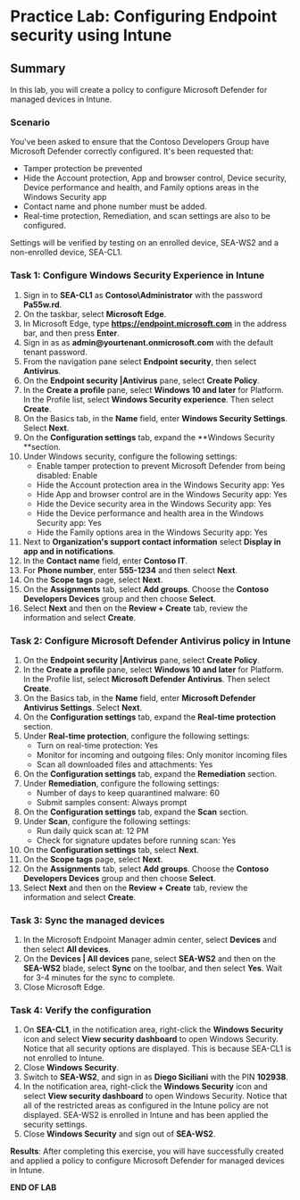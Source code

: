 # Practice Lab: Configuring Endpoint security using Intune

## Summary

In this lab, you will create a policy to configure Microsoft Defender for managed devices in Intune.

### Scenario

You've been asked to ensure that the Contoso Developers Group have Microsoft Defender correctly configured. It's been requested that:
* Tamper protection be prevented
* Hide the Account protection, App and browser control, Device security, Device performance and health, and Family options areas in the Windows Security app
* Contact name and phone number must be added. 
* Real-time protection, Remediation, and scan settings are also to be configured.

Settings will be verified by testing on an enrolled device, SEA-WS2 and a non-enrolled device, SEA-CL1.

### Task 1: Configure Windows Security Experience in Intune

1.  Sign in to **SEA-CL1** as **Contoso\\Administrator** with the password **Pa55w.rd**. 
2.  On the taskbar, select **Microsoft Edge**.
3.  In Microsoft Edge, type **https://endpoint.microsoft.com** in the  address bar, and then press **Enter**. 
4.  Sign in as as **admin\@yourtenant.onmicrosoft.com** with the default tenant password.
5.  From the navigation pane select **Endpoint security**, then select **Antivirus**.
6.  On the **Endpoint security |Antivirus** pane, select **Create Policy**.
7.  In the **Create a profile** pane, select **Windows 10 and later** for Platform. In the Profile  list, select **Windows Security experience**. Then select **Create**.
8.  On the Basics tab, in the **Name** field, enter **Windows Security Settings**. Select **Next**.
9.  On the **Configuration settings** tab, expand the **Windows Security **section. 
10.  Under Windows security, configure the following settings:
     - Enable tamper protection to prevent Microsoft Defender from being disabled: Enable
     - Hide the Account protection area in the Windows Security app: Yes
     - Hide App and browser control are in the Windows Security app: Yes
     - Hide the Device security area in the Windows Security app: Yes
     - Hide the Device performance and health area in the Windows Security app: Yes
     - Hide the Family options area in the Windows Security app: Yes
11.  Next to **Organization's support contact information** select **Display in app and in notifications**.
12.  In the **Contact name** field, enter **Contoso IT**.
13.  For **Phone number**, enter **555-1234** and then select **Next**.
14.  On the **Scope tags** page, select **Next**.
15.  On the **Assignments** tab, select **Add groups**. Choose the **Contoso Developers Devices** group and then choose **Select**.
16.  Select **Next** and then on the **Review + Create** tab, review the information and select **Create**.

### Task 2: Configure Microsoft Defender Antivirus policy in Intune

1.  On the **Endpoint security |Antivirus** pane, select **Create Policy**.
2.  In the **Create a profile** pane, select **Windows 10 and later** for Platform. In the Profile  list, select **Microsoft Defender Antivirus**. Then select **Create**.
3.  On the Basics tab, in the **Name** field, enter **Microsoft Defender Antivirus Settings**. Select **Next**.
4.  On the **Configuration settings** tab, expand the **Real-time protection** section. 
5.  Under **Real-time protection**, configure the following settings:
    - Turn on real-time protection: Yes
    - Monitor for incoming and outgoing files: Only monitor incoming files
    - Scan all downloaded files and attachments: Yes
6.  On the **Configuration settings** tab, expand the **Remediation** section. 
7.  Under **Remediation**, configure the following settings:
    - Number of days to keep quarantined malware: 60
    - Submit samples consent: Always prompt
8.  On the **Configuration settings** tab, expand the **Scan** section. 
9.  Under **Scan**, configure the following settings:
    - Run daily quick scan at: 12 PM
    - Check for signature updates before running scan: Yes
10.  On the **Configuration settings** tab, select **Next**.
11.  On the **Scope tags** page, select **Next**.
12.  On the **Assignments** tab, select **Add groups**. Choose the **Contoso Developers Devices** group and then choose **Select**.
13.  Select **Next** and then on the **Review + Create** tab, review the information and select **Create**.

### Task 3: Sync the managed devices

1.  In the Microsoft Endpoint Manager admin center, select **Devices** and then select **All devices**.   
2.  On the **Devices | All devices** pane, select **SEA-WS2** and then on the **SEA-WS2** blade, select **Sync** on the toolbar, and then select **Yes**. Wait for 3-4 minutes for the sync to complete.
3.  Close Microsoft Edge.

### Task 4: Verify the configuration

1.  On **SEA-CL1**, in the notification area, right-click the **Windows Security** icon and select **View security dashboard** to open Windows Security. Notice that all security options are displayed. This is because SEA-CL1 is not enrolled to Intune.
2.  Close **Windows Security**.
3.  Switch to **SEA-WS2**, and sign in as **Diego Siciliani** with the PIN **102938**.
4.  In the notification area, right-click the **Windows Security** icon and select **View security dashboard** to open Windows Security. Notice that all of the restricted areas as configured in the Intune policy are not displayed. SEA-WS2 is enrolled in Intune and has been applied the security settings.
5.  Close **Windows Security** and sign out of **SEA-WS2**.

**Results**: After completing this exercise, you will have successfully created and applied a policy to configure Microsoft Defender for managed devices in Intune.

**END OF LAB**